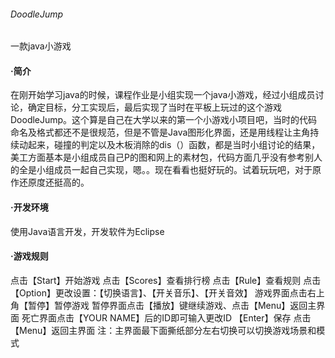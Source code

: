 ###### DoodleJump
一款java小游戏  

#### ·简介  
在刚开始学习java的时候，课程作业是小组实现一个java小游戏，经过小组成员讨论，确定目标，分工实现后，最后实现了当时在平板上玩过的这个游戏DoodleJump。这个算是自己在大学以来的第一个小游戏小项目吧，当时的代码命名及格式都还不是很规范，但是不管是Java图形化界面，还是用线程让主角持续动起来，碰撞的判定以及木板消除的dis（）函数，都是当时小组讨论的结果，美工方面基本是小组成员自己P的图和网上的素材包，代码方面几乎没有参考别人的全是小组成员一起自己实现，嗯。。现在看看也挺好玩的。试着玩玩吧，对于原作还原度还挺高的。  



#### ·开发环境  
使用Java语言开发，开发软件为Eclipse   



#### ·游戏规则
点击【Start】开始游戏
点击【Scores】查看排行榜
点击【Rule】查看规则
点击【Option】更改设置：【切换语言】、【开关音乐】、【开关音效】
游戏界面点击右上角【暂停】暂停游戏
暂停界面点击【播放】键继续游戏、点击【Menu】返回主界面
死亡界面点击【YOUR NAME】后的ID即可输入更改ID 【Enter】保存
点击【Menu】返回主界面 
注：主界面最下面撕纸部分左右切换可以切换游戏场景和模式
